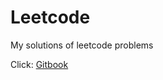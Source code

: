 # Leetcode
My solutions of leetcode problems

Click: [Gitbook](https://app.gitbook.com/@realliyifei/s/leetcode/v/main/)
